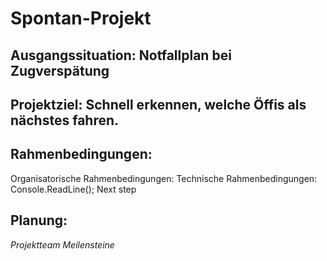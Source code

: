 # Spontan-Projekt
## Ausgangssituation: Notfallplan bei Zugverspätung
## Projektziel: Schnell erkennen, welche Öffis als nächstes fahren.
## Rahmenbedingungen: 
Organisatorische Rahmenbedingungen:
Technische Rahmenbedingungen:
Console.ReadLine();
Next step

## Planung: 
*Projektteam*
*Meilensteine*
